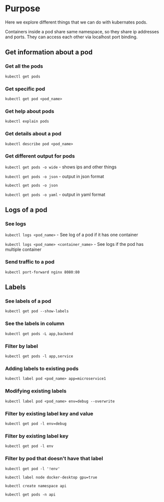 # Purpose
Here we explore different things that we can do with kubernates pods.

Containers inside a pod share same namespace, so they share ip addresses and ports. They can access each other via localhost port binding.
## Get information about a pod
### Get all the pods
`kubectl get pods`

### Get specific pod
`kubectl get pod <pod_name>`

### Get help about pods
`kubectl explain pods`

### Get details about a pod
`kubectl describe pod <pod_name>`

### Get different output for pods
`kubectl get pods -o wide` - shows ips and other things

`kubectl get pods -o json` - output in json format

`kubectl get pods -o json`

`kubectl get pods -o yaml` - output in yaml format

## Logs of a pod

### See logs
`kubectl logs <pod_name>` - See log of a pod if it has one container

`kubectl logs <pod_name> <container_name>` - See logs if the pod has multiple container

### Send traffic to a pod
`kubectl port-forward nginx 8080:80`

## Labels

### See labels of a pod
`kubectl get pod --show-labels`

### See the labels in column
`kubectl get pods -L app,backend`

### Filter by label
`kubectl get pods -l app,service`

### Adding labels to existing pods
`kubectl label pod <pod_name> app=microservice1`

### Modifying existing labels
`kubectl label pod <pod_name> env=debug --overwrite`

### Filter by existing label key and value
`kubectl get pod -l env=debug`

### Filter by existing label key
`kubectl get pod -l env`

### Filter by pod that **doesn't** have that label
`kubectl get pod -l '!env'`



`kubectl label node docker-desktop gpu=true`

`kubectl create namespace api`

`kubectl get pods -n api`